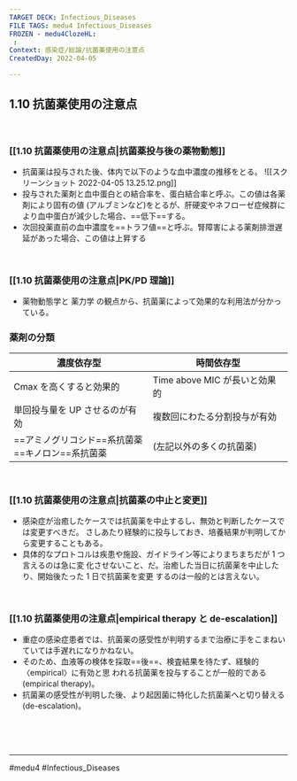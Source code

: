```yaml
---
TARGET DECK: Infectious_Diseases
FILE TAGS: medu4 Infectious_Diseases
FROZEN - medu4ClozeHL:
 : 
Context: 感染症/総論/抗菌薬使用の注意点
CreatedDay: 2022-04-05

---
```


## 1.10 抗菌薬使用の注意点

<br>

### [[1.10 抗菌薬使用の注意点|抗菌薬投与後の薬物動態]]
* 抗菌薬は投与された後、体内で以下のような血中濃度の推移をとる。
![[スクリーンショット 2022-04-05 13.25.12.png]]
* 投与された薬剤と血中蛋白との結合率を、蛋白結合率と呼ぶ。この値は各薬剤により固有の値 (アルブミンなど)をとるが、肝硬変やネフローゼ症候群により血中蛋白が減少した場合、==低下==する。 
* 次回投薬直前の血中濃度を==トラフ値==と呼ぶ。腎障害による薬剤排泄遅延があった場合、この値は上昇する
<!--ID: 1649375532901-->


<br>

### [[1.10 抗菌薬使用の注意点|PK/PD 理論]]
* 薬物動態学と 薬力学 の観点から、抗菌薬によって効果的な利用法が分かっている。
### 薬剤の分類
|濃度依存型|時間依存型|
|---|---|
|Cmax を高くすると効果的 |Time above MIC が長いと効果的|
|単回投与量を UP させるのが有効|複数回にわたる分割投与が有効|
|==アミノグリコシド==系抗菌薬<br>==キノロン==系抗菌薬|(左記以外の多くの抗菌薬)|
<!--ID: 1649375532909-->






<br>

### [[1.10 抗菌薬使用の注意点|抗菌薬の中止と変更]]
* 感染症が治癒したケースでは抗菌薬を中止するし、無効と判断したケースでは変更すべきだ。 さしあたり経験的に投与しておき、培養結果が判明してから変更することもある。
* 具体的なプロトコルは疾患や施設、ガイドライン等によりまちまちだが 1 つ言えるのは急に変 化させないこと、だ。治癒した当日に抗菌薬を中止したり、開始後たった 1 日で抗菌薬を変更 するのは一般的とは言えない。

<br>

### [[1.10 抗菌薬使用の注意点|empirical therapy と de-escalation]]
* 重症の感染症患者では、抗菌薬の感受性が判明するまで治療に手をこまねいていては手遅れになりかねない。
* そのため、血液等の検体を採取==後==、検査結果を待たず、経験的〈empirical〉に有効と思 われる抗菌薬を投与することが一般的である(empirical therapy)。
* 抗菌薬の感受性が判明した後、より起因菌に特化した抗菌薬へと切り替える(de-escalation)。
<!--ID: 1649375532917-->




<br><br><br>

---
#medu4 #Infectious_Diseases